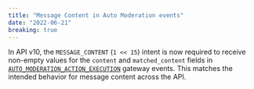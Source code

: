 ```yaml
---
title: "Message Content in Auto Moderation events"
date: "2022-06-21"
breaking: true
---
```


In API v10, the `MESSAGE_CONTENT` (`1 << 15`) intent is now required to receive non-empty values for the `content` and `matched_content` fields in [`AUTO_MODERATION_ACTION_EXECUTION`](/docs/events/gateway-events#auto-moderation-action-execution) gateway events. This matches the intended behavior for message content across the API.
